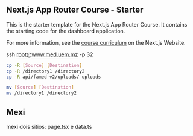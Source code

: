## Next.js App Router Course - Starter

This is the starter template for the Next.js App Router Course. It contains the starting code for the dashboard application.

For more information, see the [course curriculum](https://nextjs.org/learn) on the Next.js Website.

ssh root@www.med.uem.mz -p 32

```sh
cp -R [Source] [Destination]
cp -R /directory1 /directory2
cp -R api/famed-v2/uploads/ uploads

mv [Source] [Destination]
mv /directory1 /directory2
```

## Mexi

mexi dois sitios: page.tsx e data.ts
